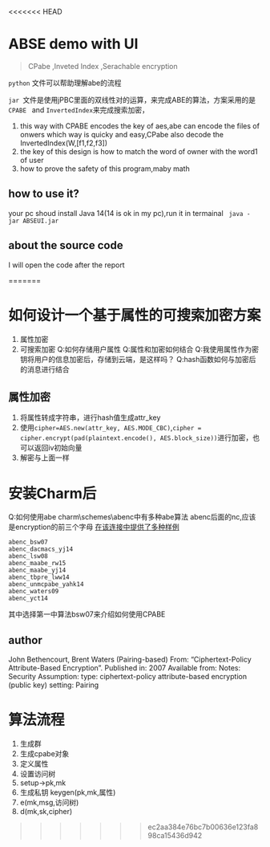 <<<<<<< HEAD
# ABSE demo with UI
> CPabe ,Inveted Index ,Serachable encryption
> 
` python ` 文件可以帮助理解abe的流程

`jar `文件是使用jPBC里面的双线性对的运算，来完成ABE的算法，方案采用的是`CPABE ` and `InvertedIndex`来完成搜索加密，

1. this way with CPABE encodes the key of aes,abe can encode the files of onwers which way is quicky and easy,CPabe also decode the InvertedIndex(W,[f1,f2,f3])
2. the key of this design is how to match the word of owner with the word1 of user
3. how to prove the safety of this program,maby math
## how to use it?
your pc shoud install Java 14(14 is ok in my pc),run it in termainal ` java -jar ABSEUI.jar` 
## about the source code
I will open the code after the report  

=======
# 如何设计一个基于属性的可搜索加密方案
1. 属性加密
2. 可搜索加密
Q:如何存储用户属性
Q:属性和加密如何结合
Q:我使用属性作为密钥将用户的信息加密后，存储到云端，是这样吗？
Q:hash函数如何与加密后的消息进行结合
## 属性加密
1. 将属性转成字符串，进行hash值生成attr_key
2. 使用`cipher=AES.new(attr_key, AES.MODE_CBC)`,`cipher = cipher.encrypt(pad(plaintext.encode(), AES.block_size))`进行加密，也可以返回iv初始向量
3. 解密与上面一样
# 安装Charm后
Q:如何使用abe
charm\schemes\abenc中有多种abe算法
abenc后面的nc,应该是encryption的前三个字母
[在该连接中提供了多种样例](https://jhuisi.github.io/charm/schemes.html)
```
abenc_bsw07
abenc_dacmacs_yj14
abenc_lsw08
abenc_maabe_rw15
abenc_maabe_yj14
abenc_tbpre_lww14
abenc_unmcpabe_yahk14
abenc_waters09
abenc_yct14
```
其中选择第一中算法bsw07来介绍如何使用CPABE
## author
John Bethencourt, Brent Waters (Pairing-based)
From: “Ciphertext-Policy Attribute-Based Encryption”.
Published in: 2007
Available from:
Notes:
Security Assumption:
type: ciphertext-policy attribute-based encryption (public key)
setting: Pairing
# 算法流程
1. 生成群
2. 生成cpabe对象
3. 定义属性
4. 设置访问树
5. setup->pk,mk
6. 生成私钥 keygen(pk,mk,属性)
6. e(mk,msg,访问树)
7. d(mk,sk,cipher)
>>>>>>> ec2aa384e76bc7b00636e123fa898ca15436d942
